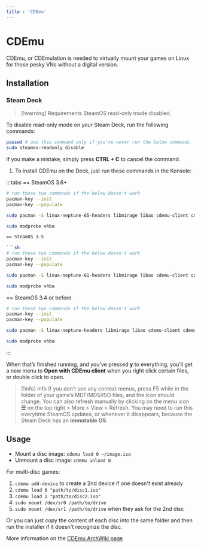 ```yaml
---
title : 'CDEmu'
---
```


# CDEmu

CDEmu, or CDEmulation is needed to virtually mount your games on Linux for those pesky VNs without a digital version.

## Installation

### Steam Deck

> [!warning] Requirements
> SteamOS read-only mode disabled.

To disable read-only mode on your Steam Deck, run the following commands:

```sh
passwd # use this command only if you've never run the below command.
sudo steamos-readonly disable
```

If you make a mistake, simply press **CTRL + C** to cancel the command.

1. To install CDEmu on the Deck, just run these commands in the Konsole:

:::tabs
== SteamOS 3.6+
```sh
# run these two commands if the below doesn't work
pacman-key --init
pacman-key --populate

sudo pacman -S linux-neptune-65-headers libmirage libao cdemu-client cdemu-daemon vhba-module-dkms

sudo modprobe vhba

== SteamOS 3.5

```sh
# run these two commands if the below doesn't work
pacman-key --init
pacman-key --populate

sudo pacman -S linux-neptune-61-headers libmirage libao cdemu-client cdemu-daemon vhba-module-dkms

sudo modprobe vhba
```

== SteamOS 3.4 or before

```sh
# run these two commands if the below doesn't work
pacman-key --init
pacman-key --populate

sudo pacman -S linux-neptune-headers libmirage libao cdemu-client cdemu-daemon vhba-module-dkms

sudo modprobe vhba
```
:::

When that’s finished running, and you’ve pressed **y** to everything, you’ll get a new menu to **Open with CDEmu client** when you right click certain files, or double click to open.

> [!info] Info
> If you don’t see any context menus, press F5 while in the folder of your game’s MDF/MDS/ISO files, and the icon should change.
> You can also refresh manually by clicking on the menu icon **☰** on the top right > More > View > Refresh.
> You may need to run this everytime SteamOS updates, or whenever it disappears, because the Steam Deck has an **immutable OS**.

## Usage

* Mount a disc image: `cdemu load 0 ~/image.iso`
* Unmount a disc image: `cdemu unload 0`

For multi-disc games: 

1. `cdemu add-device` to create a 2nd device if one doesn't exist already
2. `cdemu load 0 "path/to/disc1.iso"`
3. `cdemu load 1 "path/to/disc2.iso"`
4. `sudo mount /dev/sr0 /path/to/drive`
5. `sudo mount /dev/sr1 /path/to/drive` when they ask for the 2nd disc

Or you can just copy the content of each disc into the same folder and then run the installer if it doesn't recognize the disc.

More information on the [CDEmu ArchWiki page](https://wiki.archlinux.org/title/CDemu)

